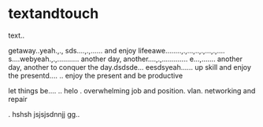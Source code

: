 # textandtouch
text..

getaway..yeah.,.,
sds....,.,......
and enjoy lifeeawe........,.,...,..,.,...,.,....
s....webyeah.,.,...........
another day, another....,.,.............
e...,.......
another day, another to conquer the day.dsdsde...
eesdsyeah......
up skill and enjoy the presentd....
..
enjoy the present and be productive 

let things be....
..
helo
. overwhelming job and position. vlan. networking and repair

.
hshsh
jsjsjsdnnjj
gg..
